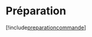 # Préparation

[!include[preparationcommande](preparation.preparationcommande.autogen.md)]


















